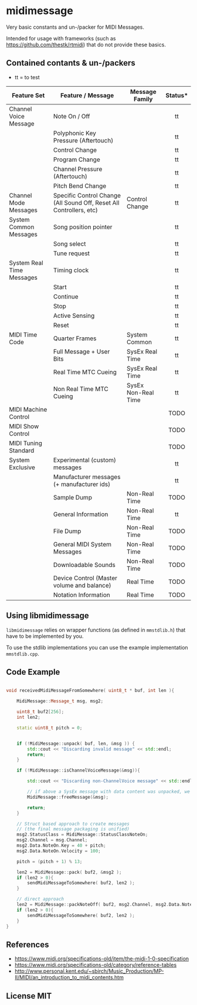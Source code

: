 # midimessage

Very basic constants and un-/packer for MIDI Messages.

Intended for usage with frameworks (such as https://github.com/thestk/rtmidi) that do not provide these basics.

## Contained contants & un-/packers

* tt = to test

| Feature Set |  Feature / Message | Message Family | Status* |
|-----|-----|----|:-----:|
| Channel Voice Message | Note On / Off | |  tt |
| | Polyphonic Key Pressure (Aftertouch) | | tt |
| | Control Change | | tt |
| | Program Change | | tt |
| | Channel Pressure (Aftertouch) | | tt |
| | Pitch Bend Change | | tt |
| Channel Mode Messages | Specific Control Change (All Sound Off, Reset All Controllers, etc) | Control Change | tt |
| System Common Messages | Song position pointer | | tt |
| | Song select | | tt |
| | Tune request | | tt |
| System Real Time Messages | Timing clock | | tt |
| | Start | | tt |
| | Continue | | tt |
| | Stop | | tt |
| | Active Sensing | | tt |
| | Reset | | tt |
| MIDI Time Code | Quarter Frames | System Common | tt |
| | Full Message + User Bits| SysEx Real Time | tt |
| | Real Time MTC Cueing | SysEx Real Time | tt |
| | Non Real Time MTC Cueing | SysEx Non-Real Time | tt |
| MIDI Machine Control | | | TODO |
| MIDI Show Control | | | TODO |
| MIDI Tuning Standard | | | TODO |
| System Exclusive | Experimental (custom) messages | | tt |
| | Manufacturer messages (+ manufacturer ids) | | tt |
| | Sample Dump | Non-Real Time | TODO |
| | General Information | Non-Real Time | tt |
| | File Dump | Non-Real Time | TODO |
| | General MIDI System Messages | Non-Real Time | TODO |
| | Downloadable Sounds | Non-Real Time | TODO |
| | Device Control (Master volume and balance) | Real Time | TODO |
| | Notation Information | Real Time | TODO |




## Using libmidimessage

`libmidimessage` relies on wrapper functions (as defined in `mmstdlib.h`) that have to be implemented by you.

 To use the stdlib implementations you can use the example implementation `mmstdlib.cpp`.

## Code Example

```cpp

void receivedMidiMessageFromSomewhere( uint8_t * buf, int len ){

    MidiMessage::Message_t msg, msg2;

    uint8_t buf2[256];
    int len2;

    static uint8_t pitch = 0;


    if (!MidiMessage::unpack( buf, len, &msg )) {
        std::cout << "Discarding invalid message" << std::endl;
        return;
    }

    if (!MidiMessage::isChannelVoiceMessage(&msg)){

        std::cout << "Discarding non-ChannelVoice message" << std::endl;

        // if above a SysEx message with data content was unpacked, we have to make sure to free the memory again.
        MidiMessage::freeMessage(&msg);

        return;
    }

    // Struct based approach to create messages
    // (the final message packaging is unified)
    msg2.StatusClass = MidiMessage::StatusClassNoteOn;
    msg2.Channel = msg.Channel;
    msg2.Data.NoteOn.Key = 40 + pitch;
    msg2.Data.NoteOn.Velocity = 100;

    pitch = (pitch + 1) % 13;

    len2 = MidiMessage::pack( buf2, &msg2 );
    if (len2 > 0){
        sendMidiMessageToSomewhere( buf2, len2 );
    }

    // direct approach
    len2 = MidiMessage::packNoteOff( buf2, msg2.Channel, msg2.Data.NoteOn.Key, 50 );
    if (len2 > 0){
        sendMidiMessageToSomewhere( buf2, len2 );
    }
}

```

## References

- https://www.midi.org/specifications-old/item/the-midi-1-0-specification
- https://www.midi.org/specifications-old/category/reference-tables
- http://www.personal.kent.edu/~sbirch/Music_Production/MP-II/MIDI/an_introduction_to_midi_contents.htm


## License MIT

